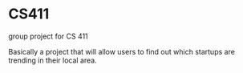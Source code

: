 # CS411
group project for CS 411


Basically a project that will allow users to find out which startups are trending in their local area.
